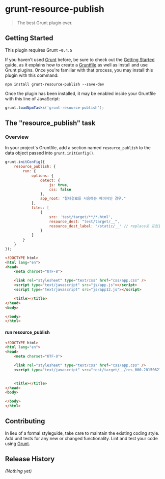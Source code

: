 # grunt-resource-publish

> The best Grunt plugin ever.

## Getting Started
This plugin requires Grunt `~0.4.5`

If you haven't used [Grunt](http://gruntjs.com/) before, be sure to check out the [Getting Started](http://gruntjs.com/getting-started) guide, as it explains how to create a [Gruntfile](http://gruntjs.com/sample-gruntfile) as well as install and use Grunt plugins. Once you're familiar with that process, you may install this plugin with this command:

```shell
npm install grunt-resource-publish --save-dev
```

Once the plugin has been installed, it may be enabled inside your Gruntfile with this line of JavaScript:

```js
grunt.loadNpmTasks('grunt-resource-publish');
```

## The "resource_publish" task

### Overview
In your project's Gruntfile, add a section named `resource_publish` to the data object passed into `grunt.initConfig()`.

```js
grunt.initConfig({
	resource_publish: {
		run: {
			options: {
				detect: {
					js: true,
					css: false
				},
				app_root: "절대경로를 사용하는 페이지인 경우."
			},
			files: [
				{
					src: 'test/target/**/*.html',
					resource_dest: "test/target/__",
					resource_dest_label: "/static/__" // replace로 표현할 경로 라벨
				}
			]
		}
	}
});
```

```html
<!DOCTYPE html>
<html lang="en">
<head>
	<meta charset="UTF-8">

	<link rel="stylesheet" type="text/css" href="css/app.css" />
	<script type="text/javascript" src="js/app.js"></script>
	<script type="text/javascript" src="js/app12.js"></script>

	<title></title>
</head>
<body>

</body>
</html>
```

#### run resource_publish

```html
<!DOCTYPE html>
<html lang="en">
<head>
	<meta charset="UTF-8">

	<link rel="stylesheet" type="text/css" href="css/app.css" />
	<script type="text/javascript" src="test/target/__/res_000.20150621191250.js" data-min="true"></script>
	

	<title></title>
</head>
<body>

</body>
</html>
```


## Contributing
In lieu of a formal styleguide, take care to maintain the existing coding style. Add unit tests for any new or changed functionality. Lint and test your code using [Grunt](http://gruntjs.com/).

## Release History
_(Nothing yet)_
